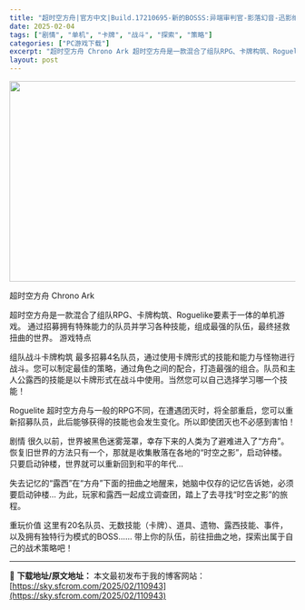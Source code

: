 ```yaml
---
title: "超时空方舟|官方中文|Build.17210695-新的BOSSS:异端审判官-影落幻音-迅影绝尘+全DLC|解压即撸|"
date: 2025-02-04
tags: ["剧情", "单机", "卡牌", "战斗", "探索", "策略"]
categories: ["PC游戏下载"]
excerpt: "超时空方舟 Chrono Ark 超时空方舟是一款混合了组队RPG、卡牌构筑、Roguelike要素于一体的单机游戏。 通过招募拥有特殊能力的队员并学习各种技能，组成最强的队伍，最终拯救扭曲的世界。 游戏特点 组队战斗卡牌构筑 最多招募4名队员，通过使用卡牌形式的技能和能力与怪物进行战斗。您可以制定&hellip;"
layout: post
---
```


<img class="aligncenter size-full wp-image-110915" src="https://sky.sfcrom.com/wp-content/uploads/2025/02/2025020413205146.webp" alt="" width="616" height="353" />

超时空方舟 Chrono Ark

超时空方舟是一款混合了组队RPG、卡牌构筑、Roguelike要素于一体的单机游戏。
通过招募拥有特殊能力的队员并学习各种技能，组成最强的队伍，最终拯救扭曲的世界。
游戏特点

组队战斗卡牌构筑
最多招募4名队员，通过使用卡牌形式的技能和能力与怪物进行战斗。您可以制定最佳的策略，通过角色之间的配合，打造最强的组合。队员和主人公露西的技能是以卡牌形式在战斗中使用。当然您可以自己选择学习哪一个技能！

Roguelite
超时空方舟与一般的RPG不同，在遭遇团灭时，将全部重启，您可以重新招募队员，此后能够获得的技能也会发生变化。所以即使团灭也不必感到害怕！

剧情
很久以前，世界被黑色迷雾笼罩，幸存下来的人类为了避难进入了“方舟”。
恢复旧世界的方法只有一个，那就是收集散落在各地的“时空之影”，启动钟楼。
只要启动钟楼，世界就可以重新回到和平的年代…

失去记忆的“露西”在“方舟”下面的扭曲之地醒来，她脑中仅存的记忆告诉她，必须要启动钟楼…
为此，玩家和露西一起成立调查团，踏上了去寻找“时空之影”的旅程。

重玩价值
这里有20名队员、无数技能（卡牌）、道具、遗物、露西技能、事件，以及拥有独特行为模式的BOSS……
带上你的队伍，前往扭曲之地，探索出属于自己的战术策略吧！

---
📖 **下载地址/原文地址：** 本文最初发布于我的博客网站：[https://sky.sfcrom.com/2025/02/110943](https://sky.sfcrom.com/2025/02/110943)
